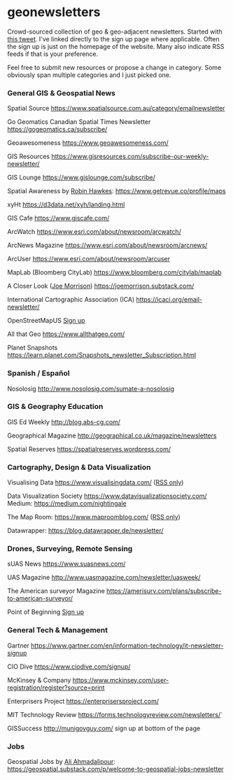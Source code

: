 # geonewsletters
Crowd-sourced collection of geo &amp; geo-adjacent newsletters. Started with [this tweet](https://twitter.com/KiriCarini/status/1309974962426376192).
I've linked directly to the sign up page where applicable. Often the sign up is just on the homepage of the website. Many also indicate RSS feeds if that is your preference. 

Feel free to submit new resources or propose a change in category. Some obviously span multiple categories and I just picked one.

### General GIS & Geospatial News

Spatial Source <https://www.spatialsource.com.au/category/emailnewsletter>

Go Geomatics Canadian Spatial Times Newsletter <https://gogeomatics.ca/subscribe/>

Geoawesomeness <https://www.geoawesomeness.com/>

GIS Resources <https://www.gisresources.com/subscribe-our-weekly-newsletter/>

GIS Lounge <https://www.gislounge.com/subscribe/>

Spatial Awareness by [Robin Hawkes](https://twitter.com/robhawkes):  <https://www.getrevue.co/profile/maps>

xyHt <https://d3data.net/xyh/landing.html>

GIS Cafe <https://www.giscafe.com/>

ArcWatch <https://www.esri.com/about/newsroom/arcwatch/>

ArcNews Magazine <https://www.esri.com/about/newsroom/arcnews/>

ArcUser <https://www.esri.com/about/newsroom/arcuser>

MapLab (Bloomberg CityLab) <https://www.bloomberg.com/citylab/maplab>

A Closer Look ([Joe Morrison](https://twitter.com/mouthofmorrison)) <https://joemorrison.substack.com/>

International Cartographic Association (ICA) <https://icaci.org/email-newsletter/>

OpenStreetMapUS [Sign up](https://openstreetmap.us3.list-manage.com/subscribe?u=162692bfdedb78ec46fd108a3&id=801ce00e6d)

All that Geo <https://www.allthatgeo.com/>

Planet Snapshots <https://learn.planet.com/Snapshots_newsletter_Subscription.html>

### Spanish / Español

Nosolosig <http://www.nosolosig.com/sumate-a-nosolosig>

### GIS & Geography Education

GIS Ed Weekly <http://blog.abs-cg.com/>

Geographical Magazine <http://geographical.co.uk/magazine/newsletters>

Spatial Reserves <https://spatialreserves.wordpress.com/>

### Cartography, Design & Data Visualization

Visualising Data <https://www.visualisingdata.com/> ([RSS only](https://www.visualisingdata.com/feed/))

Data Visualization Society <https://www.datavisualizationsociety.com/>
Medium: <https://medium.com/nightingale>

The Map Room: <https://www.maproomblog.com/> ([RSS only](http://feeds.feedburner.com/maproom))

Datawrapper: <https://blog.datawrapper.de/newsletter/>

### Drones, Surveying, Remote Sensing

sUAS News <https://www.suasnews.com/>

UAS Magazine <http://www.uasmagazine.com/newsletter/uasweek/>

The American surveyor Magazine <https://amerisurv.com/plans/subscribe-to-american-surveyor/>

Point of Beginning [Sign up](https://webforms.omeda.com/pob/r-paid.do?returnurl=https://www.pobonline.com/user/omeda&p=POBPAID&_ga=2.196656876.1199010476.1603422832-1558881755.1603422832)

### General Tech & Management

Gartner <https://www.gartner.com/en/information-technology/it-newsletter-signup>

CIO Dive <https://www.ciodive.com/signup/>

McKinsey & Company <https://www.mckinsey.com/user-registration/register?source=print>

Enterprisers Project <https://enterprisersproject.com/>

MIT Technology Review <https://forms.technologyreview.com/newsletters/>`

GISSuccess <http://munigovguy.com/> sign up at bottom of the page

### Jobs

Geospatial Jobs by [Ali Ahmadalipour](https://twitter.com/hydroclimali):  <https://geospatial.substack.com/p/welcome-to-geospatial-jobs-newsletter>
